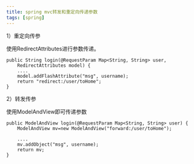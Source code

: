 ```yaml
---
title: spring mvc转发和重定向传递参数
tags: [spring]
---
```


1）重定向传参

使用RedirectAttributes进行参数传递。

```
public String login(@RequestParam Map<String, String> user, 
    RedirectAttributes model) {  
    ....
    model.addFlashAttribute("msg", username);  
    return "redirect:/user/toHome";  
}  
```

2）转发传参

使用ModelAndView即可传递参数

```
public ModelAndView login(@RequestParam Map<String, String> user) {  
    ModelAndView mv=new ModelAndView("forward:/user/toHome");

    ....
    mv.addObject("msg", username);  
    return mv;  
} 
```